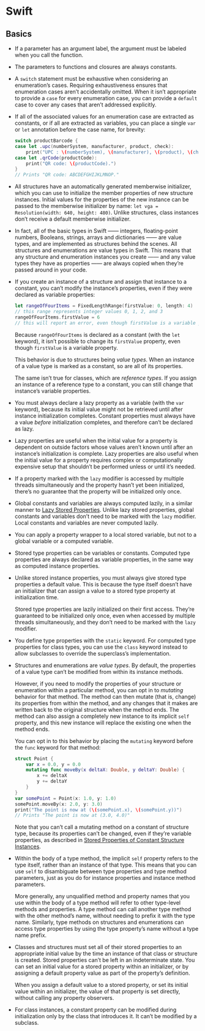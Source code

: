 # Swift

## Basics

- If a parameter has an argument label, the argument must be labeled when you call the function.

- The parameters to functions and closures are always constants.

- A `switch` statement must be exhaustive when considering an enumeration’s cases. Requiring exhaustiveness ensures that enumeration cases aren’t accidentally omitted. When it isn’t appropriate to provide a `case` for every enumeration case, you can provide a `default` case to cover any cases that aren’t addressed explicitly.

- If all of the associated values for an enumeration case are extracted as constants, or if all are extracted as variables, you can place a single `var` or `let` annotation before the case name, for brevity:

    ```swift
    switch productBarcode {
    case let .upc(numberSystem, manufacturer, product, check):
        print("UPC : \(numberSystem), \(manufacturer), \(product), \(check).")
    case let .qrCode(productCode):
        print("QR code: \(productCode).")
    }
    // Prints "QR code: ABCDEFGHIJKLMNOP."
    ```

- All structures have an automatically generated memberwise initializer, which you can use to initialize the member properties of new structure instances. Initial values for the properties of the new instance can be passed to the memberwise initializer by name: `let vga = Resolution(width: 640, height: 480)`. Unlike structures, class instances don’t receive a default memberwise initializer.

- In fact, all of the basic types in Swift —— integers, floating-point numbers, Booleans, strings, arrays and dictionaries —— are value types, and are implemented as structures behind the scenes. All structures and enumerations are value types in Swift. This means that any structure and enumeration instances you create —— and any value types they have as properties —— are always copied when they’re passed around in your code.

- If you create an instance of a structure and assign that instance to a constant, you can’t modify the instance’s properties, even if they were declared as variable properties:

    ```swift
    let rangeOfFourItems = FixedLengthRange(firstValue: 0, length: 4)
    // this range represents integer values 0, 1, 2, and 3
    rangeOfFourItems.firstValue = 6
    // this will report an error, even though firstValue is a variable property
    ```

    Because `rangeOfFourItems` is declared as a constant (with the `let` keyword), it isn’t possible to change its `firstValue` property, even though `firstValue` is a variable property.

    This behavior is due to structures being _value types_. When an instance of a value type is marked as a constant, so are all of its properties.

    The same isn’t true for classes, which are _reference types_. If you assign an instance of a reference type to a constant, you can still change that instance’s variable properties.

- You must always declare a lazy property as a variable (with the `var` keyword), because its initial value might not be retrieved until after instance initialization completes. Constant properties must always have a value _before_ initialization completes, and therefore can’t be declared as lazy.

- Lazy properties are useful when the initial value for a property is dependent on outside factors whose values aren’t known until after an instance’s initialization is complete. Lazy properties are also useful when the initial value for a property requires complex or computationally expensive setup that shouldn’t be performed unless or until it’s needed.

- If a property marked with the `lazy` modifier is accessed by multiple threads simultaneously and the property hasn’t yet been initialized, there’s no guarantee that the property will be initialized only once.

- Global constants and variables are always computed lazily, in a similar manner to [Lazy Stored Properties](https://docs.swift.org/swift-book/LanguageGuide/Properties.html#ID257). Unlike lazy stored properties, global constants and variables don’t need to be marked with the `lazy` modifier. Local constants and variables are never computed lazily.

- You can apply a property wrapper to a local stored variable, but not to a global variable or a computed variable.

- Stored type properties can be variables or constants. Computed type properties are always declared as variable properties, in the same way as computed instance properties.

- Unlike stored instance properties, you must always give stored type properties a default value. This is because the type itself doesn’t have an initializer that can assign a value to a stored type property at initialization time.

    Stored type properties are lazily initialized on their first access. They’re guaranteed to be initialized only once, even when accessed by multiple threads simultaneously, and they don’t need to be marked with the `lazy` modifier.

- You define type properties with the `static` keyword. For computed type properties for class types, you can use the `class` keyword instead to allow subclasses to override the superclass’s implementation. 

- Structures and enumerations are _value types_. By default, the properties of a value type can’t be modified from within its instance methods.

    However, if you need to modify the properties of your structure or enumeration within a particular method, you can opt in to _mutating_ behavior for that method. The method can then mutate (that is, change) its properties from within the method, and any changes that it makes are written back to the original structure when the method ends. The method can also assign a completely new instance to its implicit `self` property, and this new instance will replace the existing one when the method ends.

    You can opt in to this behavior by placing the `mutating` keyword before the `func` keyword for that method:

    ```swift
    struct Point {
        var x = 0.0, y = 0.0
        mutating func moveBy(x deltaX: Double, y deltaY: Double) {
            x += deltaX
            y += deltaY
        }
    }
    var somePoint = Point(x: 1.0, y: 1.0)
    somePoint.moveBy(x: 2.0, y: 3.0)
    print("The point is now at (\(somePoint.x), \(somePoint.y))")
    // Prints "The point is now at (3.0, 4.0)"
    ```

    Note that you can’t call a mutating method on a constant of structure type, because its properties can’t be changed, even if they’re variable properties, as described in [Stored Properties of Constant Structure Instances](https://docs.swift.org/swift-book/LanguageGuide/Properties.html#ID256).

- Within the body of a type method, the implicit `self` property refers to the type itself, rather than an instance of that type. This means that you can use `self` to disambiguate between type properties and type method parameters, just as you do for instance properties and instance method parameters.

    More generally, any unqualified method and property names that you use within the body of a type method will refer to other type-level methods and properties. A type method can call another type method with the other method’s name, without needing to prefix it with the type name. Similarly, type methods on structures and enumerations can access type properties by using the type property’s name without a type name prefix.

- Classes and structures must set all of their stored properties to an appropriate initial value by the time an instance of that class or structure is created. Stored properties can’t be left in an indeterminate state. You can set an initial value for a stored property within an initializer, or by assigning a default property value as part of the property’s definition. 

    When you assign a default value to a stored property, or set its initial value within an initializer, the value of that property is set directly, without calling any property observers.

- For class instances, a constant property can be modified during initialization only by the class that introduces it. It can’t be modified by a subclass.
